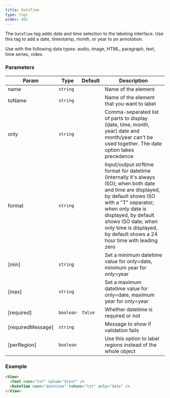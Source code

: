 ```yaml
---
title: DateTime
type: tags
order: 405
---
```


The `DateTime` tag adds date and time selection to the labeling interface. Use this tag to add a date, timestamp, month, or year to an annotation.

Use with the following data types: audio, image, HTML, paragraph, text, time series, video.

### Parameters

| Param | Type | Default | Description |
| --- | --- | --- | --- |
| name | <code>string</code> |  | Name of the element |
| toName | <code>string</code> |  | Name of the element that you want to label |
| only | <code>string</code> |  | Comma-separated list of parts to display (date, time, month, year)        date and month/year can't be used together. The date option takes precedence |
| format | <code>string</code> |  | Input/output strftime format for datetime (internally it's always ISO);        when both date and time are displayed, by default shows ISO with a "T" separator;        when only date is displayed, by default shows ISO date;        when only time is displayed, by default shows a 24 hour time with leading zero |
| [min] | <code>string</code> |  | Set a minimum datetime value for only=date, minimum year for only=year |
| [max] | <code>string</code> |  | Set a maximum datetime value for only=date, maximum year for only=year |
| [required] | <code>boolean</code> | <code>false</code> | Whether datetime is required or not |
| [requiredMessage] | <code>string</code> |  | Message to show if validation fails |
| [perRegion] | <code>boolean</code> |  | Use this option to label regions instead of the whole object |

### Example
```html
<View>
  <Text name="txt" value="$text" />
  <DateTime name="datetime" toName="txt" only="date" />
</View>
```
